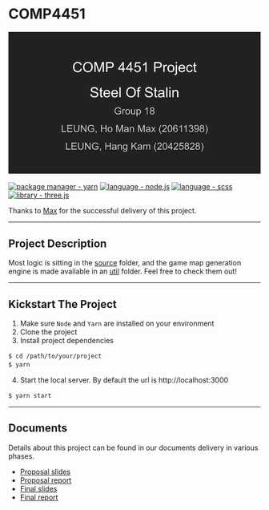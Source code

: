 # COMP4451

![title](documents/title.png)

[![package manager - yarn](https://img.shields.io/badge/package_manager-yarn-blue?logo=yarn)](https://yarnpkg.com/)
[![language - node.js](https://img.shields.io/badge/language-node.js-yellow?logo=node.js)](https://nodejs.org/en/)
[![language - scss](https://img.shields.io/badge/language-scss-yellow?logo=sass)](https://sass-lang.com/)
[![library - three.js](https://img.shields.io/badge/library-three.js-purple?logo=three.js)](https://momentjs.com/)

Thanks to [Max](https://github.com/Maximilianabc) for the successful delivery of this project.

---

## Project Description

Most logic is sitting in the [source](src/) folder, and the game map generation engine is made available in an [util](game_jsons_and_map_generations_utils/) folder. Feel free to check them out!

---

## Kickstart The Project

1. Make sure `Node` and `Yarn` are installed on your environment
2. Clone the project
3. Install project dependencies
```sh
$ cd /path/to/your/project
$ yarn
```
4. Start the local server. By default the url is http://localhost:3000
```sh
$ yarn start
```

---


## Documents

Details about this project can be found in our documents delivery in various phases.
* [Proposal slides](documents/proposal_slides.pdf)
* [Proposal report](documents/proposal_report.pdf)
* [Final slides](documents/final_slides.pdf)
* [Final report](documents/final_report.pdf)
